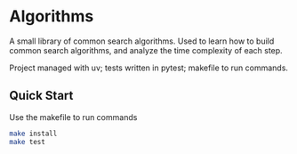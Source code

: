 # Algorithms

A small library of common search algorithms. Used to learn how to build common search algorithms, and analyze the time complexity of each step.

Project managed with uv; tests written in pytest; makefile to run commands.


## Quick Start
Use the makefile to run commands

```sh
make install
make test
```
